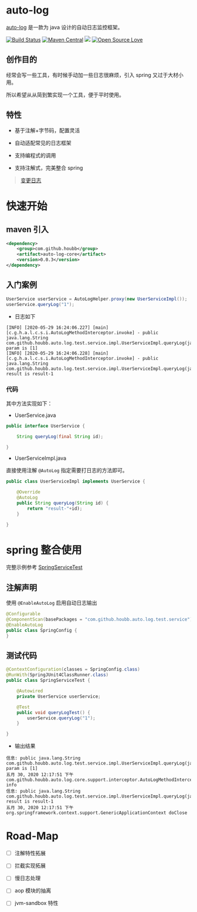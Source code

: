 # auto-log

[auto-log](https://github.com/houbb/auto-log) 是一款为 java 设计的自动日志监控框架。

[![Build Status](https://travis-ci.com/houbb/auto-log.svg?branch=master)](https://travis-ci.com/houbb/auto-log)
[![Maven Central](https://maven-badges.herokuapp.com/maven-central/com.github.houbb/auto-log/badge.svg)](http://mvnrepository.com/artifact/com.github.houbb/auto-log)
[![](https://img.shields.io/badge/license-Apache2-FF0080.svg)](https://github.com/houbb/auto-log/blob/master/LICENSE.txt)
[![Open Source Love](https://badges.frapsoft.com/os/v2/open-source.svg?v=103)](https://github.com/houbb/auto-log)

## 创作目的

经常会写一些工具，有时候手动加一些日志很麻烦，引入 spring 又过于大材小用。

所以希望从从简到繁实现一个工具，便于平时使用。

## 特性

- 基于注解+字节码，配置灵活

- 自动适配常见的日志框架

- 支持编程式的调用

- 支持注解式，完美整合 spring

> [变更日志](https://github.com/houbb/auto-log/blob/master/CHANGELOG.md)

# 快速开始

## maven 引入

```xml
<dependency>
    <group>com.github.houbb</group>
    <artifact>auto-log-core</artifact>
    <version>0.0.3</version>
</dependency>
```

## 入门案例

```java
UserService userService = AutoLogHelper.proxy(new UserServiceImpl());
userService.queryLog("1");
```

- 日志如下

```
[INFO] [2020-05-29 16:24:06.227] [main] [c.g.h.a.l.c.s.i.AutoLogMethodInterceptor.invoke] - public java.lang.String com.github.houbb.auto.log.test.service.impl.UserServiceImpl.queryLog(java.lang.String) param is [1]
[INFO] [2020-05-29 16:24:06.228] [main] [c.g.h.a.l.c.s.i.AutoLogMethodInterceptor.invoke] - public java.lang.String com.github.houbb.auto.log.test.service.impl.UserServiceImpl.queryLog(java.lang.String) result is result-1
```

### 代码

其中方法实现如下：

- UserService.java

```java
public interface UserService {

    String queryLog(final String id);

}
```

- UserServiceImpl.java

直接使用注解 `@AutoLog` 指定需要打日志的方法即可。

```java
public class UserServiceImpl implements UserService {

    @Override
    @AutoLog
    public String queryLog(String id) {
        return "result-"+id);
    }

}
```

# spring 整合使用

完整示例参考 [SpringServiceTest](https://github.com/houbb/auto-log/tree/master/auto-log-test/src/test/java/com/github/houbb/auto/log/spring/SpringServiceTest.java)

## 注解声明

使用 `@EnableAutoLog` 启用自动日志输出

```java
@Configurable
@ComponentScan(basePackages = "com.github.houbb.auto.log.test.service")
@EnableAutoLog
public class SpringConfig {
}
```

## 测试代码

```java
@ContextConfiguration(classes = SpringConfig.class)
@RunWith(SpringJUnit4ClassRunner.class)
public class SpringServiceTest {

    @Autowired
    private UserService userService;

    @Test
    public void queryLogTest() {
        userService.queryLog("1");
    }

}
```

- 输出结果

```
信息: public java.lang.String com.github.houbb.auto.log.test.service.impl.UserServiceImpl.queryLog(java.lang.String) param is [1]
五月 30, 2020 12:17:51 下午 com.github.houbb.auto.log.core.support.interceptor.AutoLogMethodInterceptor info
信息: public java.lang.String com.github.houbb.auto.log.test.service.impl.UserServiceImpl.queryLog(java.lang.String) result is result-1
五月 30, 2020 12:17:51 下午 org.springframework.context.support.GenericApplicationContext doClose
```

# Road-Map

- [ ] 注解特性拓展

- [ ] 拦截实现拓展

- [ ] 慢日志处理

- [ ] aop 模块的抽离

- [ ] jvm-sandbox 特性